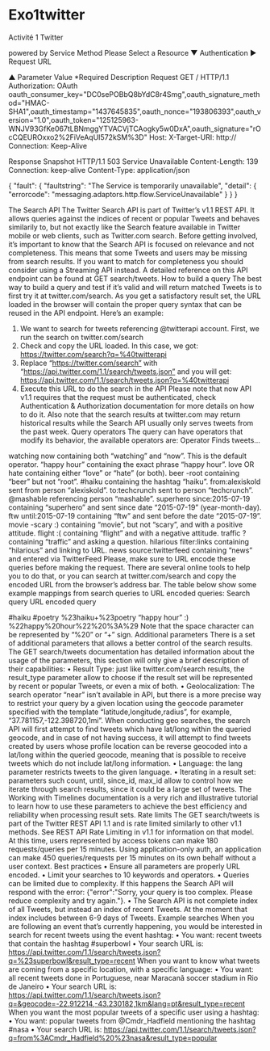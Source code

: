 # Exo1twitter

Activité 1 Twitter

powered by 
Service 
Method 
Please Select a Resource ▼ 
Authentication 
▶
Request URL 
 
▲ 
Parameter	Value	*Required Description 
Request 
GET / HTTP/1.1
Authorization:
OAuth oauth_consumer_key="DC0sePOBbQ8bYdC8r4Smg",oauth_signature_method="HMAC-SHA1",oauth_timestamp="1437645835",oauth_nonce="193806393",oauth_version="1.0",oauth_token="125125963-WNJV93GfKe067tLBNmggYTVACVjTCAogky5w0DxA",oauth_signature="rOcCQEUROxxo2%2FiVeAqUI572kSM%3D"
Host:
X-Target-URI: http://
Connection:
Keep-Alive
  
Response Snapshot 
HTTP/1.1 503 Service Unavailable
Content-Length:
139
Connection:
keep-alive
Content-Type:
application/json

{
  "fault": {
    "faultstring": "The Service is temporarily unavailable",
    "detail": {
      "errorcode": "messaging.adaptors.http.flow.ServiceUnavailable"
    }
  }
}


The Search API
The Twitter Search API is part of Twitter’s v1.1 REST API. It allows queries against the indices of recent or popular Tweets and behaves similarily to, but not exactly like the Search feature available in Twitter mobile or web clients, such as Twitter.com search.
Before getting involved, it’s important to know that the Search API is focused on relevance and not completeness. This means that some Tweets and users may be missing from search results. If you want to match for completeness you should consider using a Streaming API instead.
A detailed reference on this API endpoint can be found at GET search/tweets.
How to build a query
The best way to build a query and test if it’s valid and will return matched Tweets is to first try it at twitter.com/search. As you get a satisfactory result set, the URL loaded in the browser will contain the proper query syntax that can be reused in the API endpoint. Here’s an example:
1.	We want to search for tweets referencing @twitterapi account. First, we run the search on twitter.com/search
2.	Check and copy the URL loaded. In this case, we got: https://twitter.com/search?q=%40twitterapi
3.	Replace “https://twitter.com/search” with “https://api.twitter.com/1.1/search/tweets.json” and you will get: https://api.twitter.com/1.1/search/tweets.json?q=%40twitterapi
4.	Execute this URL to do the search in the API
Please note that now API v1.1 requires that the request must be authenticated, check Authentication & Authorization documentation for more details on how to do it. Also note that the search results at twitter.com may return historical results while the Search API usually only serves tweets from the past week.
Query operators
The query can have operators that modify its behavior, the available operators are:
Operator	Finds tweets…
	
watching now	containing both “watching” and “now”. This is the default operator.
“happy hour”	containing the exact phrase “happy hour”.
love OR hate	containing either “love” or “hate” (or both).
beer -root	containing “beer” but not “root”.
#haiku	containing the hashtag “haiku”.
from:alexiskold	sent from person “alexiskold”.
to:techcrunch	sent to person “techcrunch”.
@mashable	referencing person “mashable”.
superhero since:2015-07-19	containing “superhero” and sent since date “2015-07-19” (year-month-day).
ftw until:2015-07-19	containing “ftw” and sent before the date “2015-07-19”.
movie -scary :)	containing “movie”, but not “scary”, and with a positive attitude.
flight :(	containing “flight” and with a negative attitude.
traffic ?	containing “traffic” and asking a question.
hilarious filter:links	containing “hilarious” and linking to URL.
news source:twitterfeed	containing “news” and entered via TwitterFeed
Please, make sure to URL encode these queries before making the request. There are several online tools to help you to do that, or you can search at twitter.com/search and copy the encoded URL from the browser’s address bar. The table below show some example mappings from search queries to URL encoded queries:
Search query	URL encoded query
	
#haiku #poetry	%23haiku+%23poetry
“happy hour” :)	%22happy%20hour%22%20%3A%29
Note that the space character can be represented by “%20” or “+” sign.
Additional parameters
There is a set of additional parameters that allows a better control of the search results. The GET search/tweets documentation has detailed information about the usage of the parameters, this section will only give a brief description of their capabilities:
•	Result Type: just like twitter.com/search results, the result_type parameter allow to choose if the result set will be represented by recent or popular Tweets, or even a mix of both.
•	Geolocalization: The search operator “near” isn’t available in API, but there is a more precise way to restrict your query by a given location using the geocode parameter specified with the template “latitude,longitude,radius”, for example, “37.781157,-122.398720,1mi”. When conducting geo searches, the search API will first attempt to find tweets which have lat/long within the queried geocode, and in case of not having success, it will attempt to find tweets created by users whose profile location can be reverse geocoded into a lat/long within the queried geocode, meaning that is possible to receive tweets which do not include lat/long information.
•	Language: the lang parameter restricts tweets to the given language.
•	Iterating in a result set: parameters such count, until, since_id, max_id allow to control how we iterate through search results, since it could be a large set of tweets. The Working with Timelines documentation is a very rich and illustrative tutorial to learn how to use these parameters to achieve the best efficiency and reliability when processing result sets.
Rate limits
The GET search/tweets is part of the Twitter REST API 1.1 and is rate limited similarly to other v1.1 methods. See REST API Rate Limiting in v1.1 for information on that model. At this time, users represented by access tokens can make 180 requests/queries per 15 minutes. Using application-only auth, an application can make 450 queries/requests per 15 minutes on its own behalf without a user context.
Best practices
•	Ensure all parameters are properly URL encoded.
•	Limit your searches to 10 keywords and operators.
•	Queries can be limited due to complexity. If this happens the Search API will respond with the error: {"error":"Sorry, your query is too complex. Please reduce complexity and try again."}.
•	The Search API is not complete index of all Tweets, but instead an index of recent Tweets. At the moment that index includes between 6-9 days of Tweets.
Example searches
When you are following an event that’s currently happening, you would be interested in search for recent tweets using the event hashtag:
•	You want: recent tweets that contain the hashtag #superbowl
•	Your search URL is: https://api.twitter.com/1.1/search/tweets.json?q=%23superbowl&result_type=recent
When you want to know what tweets are coming from a specific location, with a specific language:
•	You want: all recent tweets done in Portuguese, near Maracanã soccer stadium in Rio de Janeiro
•	Your search URL is: https://api.twitter.com/1.1/search/tweets.json?q=&geocode=-22.912214,-43.230182,1km&lang=pt&result_type=recent
When you want the most popular tweets of a specific user using a hashtag:
•	You want: popular tweets from @Cmdr_Hadfield mentioning the hashtag #nasa
•	Your search URL is: https://api.twitter.com/1.1/search/tweets.json?q=from%3ACmdr_Hadfield%20%23nasa&result_type=popular



